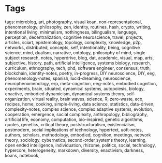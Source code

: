 # Tags 
 
 tags: microblog, art, photography, visual koan, non-representational, phenomenology, philosophy, zen, identity, routines, hash, crypto, writing, intentional living, minimalism, nothingness, bilingualism, language, perception, decentralization, cognitive neuroscience, travel, projects, articles, sciart, epistemology, topology, complexity, knowledge, p2p, networks, distributed, concepts, self, intentionality, being, cognitive science, mind, dualism, narrative, ontology, philosophy of mind, single-subject research, notes, hyperdrive, blog, dat, academic, visual, map, arts, subjective, history, path, artificial intelligence, systems biology, research, curriculum, ethnography, tech, phd, software engineer, consensus, truth, blockchain, identity-notes, poetry, in-progress, DIY neuroscience, DIY, eeg, phenomenology-notes, spanish, lucid-dreaming, neuroscience, neurophenomenology, erp, meta-cognition, eeg-notes, embodied cognition, experiments, brain, situated, dynamical systems, autopoiesis, biology, enactive, embodied dynamicism, dynamical systems theory, self-organization, virtual reality, brain waves, science, R, zero-waste, eco, recipes, home, cooking, simple-living, data science, statistics, data-driven, complexity-notes, complex science, complex adaptive systems, evolution, cooperation, emergence, social complexity, anthropology, bibliography, artificial life, economy, computation, bio-inspired, genetic algorithms, quotes, genetics, critical theory, poststructuralism, existencialsm, postmodern, social implications of technology, hypertext, uoft-notes, authors, scholars, methodology, embodied, cognition, meetings, network theory, sociology, cybernetics, second-order systems theory, learning, open ended intelligence, individuation, rhizome, politics, social, technology, hypercore, heterogeneity, markdown, diversity, enactivism, darkness, koans, notebook, 